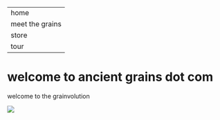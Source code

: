 <!DOCTYPE html>
<html>
  <body>
    <div id="header">
      <table>
        <tr><td>home</td></tr>
        <tr><td>meet the grains</td></tr>
        <tr><td>store</td></tr>
        <tr><td>tour</td></tr>
      </table>
    </div>
    <h1>welcome to ancient grains dot com</h1>
    <p>welcome to the grainvolution</p>
    <img src="https://external-content.duckduckgo.com/iu/?u=https%3A%2F%2Ftse1.mm.bing.net%2Fth%3Fid%3DOIP.7P_1zDmkOXtm75ae1Ac4_gHaEK%26pid%3DApi&f=1">
  </body>
</html>


























